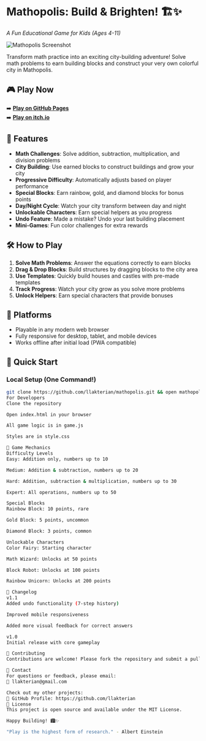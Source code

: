 # Mathopolis: Build & Brighten! 🏗️✨

*A Fun Educational Game for Kids (Ages 4-11)*

![Mathopolis Screenshot](https://imgur.com/lnpPSJ0)

Transform math practice into an exciting city-building adventure! Solve math problems to earn building blocks and construct your very own colorful city in Mathopolis.

## 🎮 Play Now

➡️ **[Play on GitHub Pages](https://llakterian.github.io/mathopolis/)**  
➡️ **[Play on itch.io](https://llakterian.itch.io/mathopolis)**

## 🌟 Features

- **Math Challenges**: Solve addition, subtraction, multiplication, and division problems
- **City Building**: Use earned blocks to construct buildings and grow your city
- **Progressive Difficulty**: Automatically adjusts based on player performance
- **Special Blocks**: Earn rainbow, gold, and diamond blocks for bonus points
- **Day/Night Cycle**: Watch your city transform between day and night
- **Unlockable Characters**: Earn special helpers as you progress
- **Undo Feature**: Made a mistake? Undo your last building placement
- **Mini-Games**: Fun color challenges for extra rewards

## 🛠️ How to Play

1. **Solve Math Problems**: Answer the equations correctly to earn blocks
2. **Drag & Drop Blocks**: Build structures by dragging blocks to the city area
3. **Use Templates**: Quickly build houses and castles with pre-made templates
4. **Track Progress**: Watch your city grow as you solve more problems
5. **Unlock Helpers**: Earn special characters that provide bonuses

## 📱 Platforms

- Playable in any modern web browser
- Fully responsive for desktop, tablet, and mobile devices
- Works offline after initial load (PWA compatible)

## 🚀 Quick Start

### Local Setup (One Command!)
```bash
git clone https://github.com/llakterian/mathopolis.git && open mathopolis/index.html
For Developers
Clone the repository

Open index.html in your browser

All game logic is in game.js

Styles are in style.css

📜 Game Mechanics
Difficulty Levels
Easy: Addition only, numbers up to 10

Medium: Addition & subtraction, numbers up to 20

Hard: Addition, subtraction & multiplication, numbers up to 30

Expert: All operations, numbers up to 50

Special Blocks
Rainbow Block: 10 points, rare

Gold Block: 5 points, uncommon

Diamond Block: 3 points, common

Unlockable Characters
Color Fairy: Starting character

Math Wizard: Unlocks at 50 points

Block Robot: Unlocks at 100 points

Rainbow Unicorn: Unlocks at 200 points

📝 Changelog
v1.1
Added undo functionality (7-step history)

Improved mobile responsiveness

Added more visual feedback for correct answers

v1.0
Initial release with core gameplay

🤝 Contributing
Contributions are welcome! Please fork the repository and submit a pull request with your improvements.

📧 Contact
For questions or feedback, please email:
📩 llakterian@gmail.com

Check out my other projects:
🔗 GitHub Profile: https://github.com/llakterian
📄 License
This project is open source and available under the MIT License.

Happy Building! 🏙️✨

"Play is the highest form of research." - Albert Einstein

